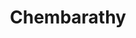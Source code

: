 ---
title: Chembarathy
category: single_rooms
roomtype: Single Rooms
rspec: 560 ft² / 52 m² / Park View / 2 Guests
spec:
- 560 ft2
- 2 Guests
- 1 Bed
- 1 Bathroom
para1: With a 180° view of the rear courtyard and pathway, this bright and airy room remains cool even in summer.
images: 
  - src: "/images/roomdp/Single 2- Chembarathi/Single Room 2- Main.jpeg"
    alt: "image 1"
  - src: "/images/roomdp/Single 2- Chembarathi/Single Room 2- Bathroom.jpeg"
    alt: "image 2"
otherrooms:
- Pichakam
- Sankupushpam
- Ponchempakam
---